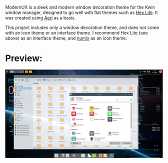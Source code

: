 ModernUX is a sleek and modern window decoration theme for the Kwin window
manager, designed to go well with flat themes such as
[Hex Lite](http://kde-look.org/content/show.php/Hex+Lite?content=164224).
It was created using
[Aeri](http://kde-look.org/content/show.php/Aeri+?content=162303) as a basis.

This project includes only a window decoration theme, and does not come with an
icon theme or an interface theme. I recommend Hex Lite (see above) as an
interface theme, and [numix](https://numixproject.org/) as an icon theme.

# Preview:
![Preview of ModernUX](ModernUX_Preview.png)
